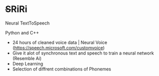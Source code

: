 # ~~S~~RiRi
Neural TextToSpeech 

Python and C++

- 24 hours of cleaned voice data | Neural Voice
(https://speech.microsoft.com/customvoice)
- Give it alot of synchronous text and speech to train a neural network (Resemble Ai)
- Deep Learning
- Selection of diffrent combinations of  Phonemes